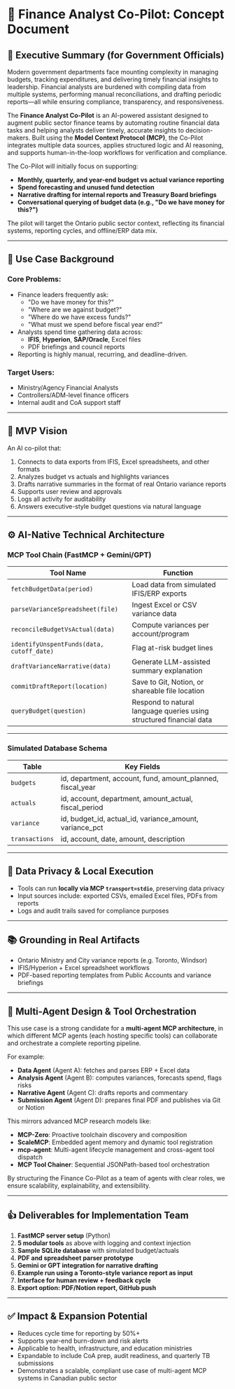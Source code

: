 # 📘 Finance Analyst Co-Pilot: Concept Document

## 🔸 Executive Summary (for Government Officials)

Modern government departments face mounting complexity in managing budgets, tracking expenditures, and delivering timely financial insights to leadership. Financial analysts are burdened with compiling data from multiple systems, performing manual reconciliations, and drafting periodic reports—all while ensuring compliance, transparency, and responsiveness.

The **Finance Analyst Co-Pilot** is an AI-powered assistant designed to augment public sector finance teams by automating routine financial data tasks and helping analysts deliver timely, accurate insights to decision-makers. Built using the **Model Context Protocol (MCP)**, the Co-Pilot integrates multiple data sources, applies structured logic and AI reasoning, and supports human-in-the-loop workflows for verification and compliance.

The Co-Pilot will initially focus on supporting:
- **Monthly, quarterly, and year-end budget vs actual variance reporting**
- **Spend forecasting and unused fund detection**
- **Narrative drafting for internal reports and Treasury Board briefings**
- **Conversational querying of budget data (e.g., "Do we have money for this?")**

The pilot will target the Ontario public sector context, reflecting its financial systems, reporting cycles, and offline/ERP data mix.

---

## 🏧 Use Case Background

### Core Problems:
- Finance leaders frequently ask: 
  - "Do we have money for this?"
  - "Where are we against budget?"
  - "Where do we have excess funds?"
  - "What must we spend before fiscal year end?"
- Analysts spend time gathering data across:
  - **IFIS**, **Hyperion**, **SAP/Oracle**, Excel files
  - PDF briefings and council reports
- Reporting is highly manual, recurring, and deadline-driven.

### Target Users:
- Ministry/Agency Financial Analysts
- Controllers/ADM-level finance officers
- Internal audit and CoA support staff

---

## 🧐 MVP Vision

An AI co-pilot that:
1. Connects to data exports from IFIS, Excel spreadsheets, and other formats
2. Analyzes budget vs actuals and highlights variances
3. Drafts narrative summaries in the format of real Ontario variance reports
4. Supports user review and approvals
5. Logs all activity for auditability
6. Answers executive-style budget questions via natural language

---

## ⚙️ AI-Native Technical Architecture

### MCP Tool Chain (FastMCP + Gemini/GPT)

| Tool Name | Function |
|-----------|----------|
| `fetchBudgetData(period)` | Load data from simulated IFIS/ERP exports |
| `parseVarianceSpreadsheet(file)` | Ingest Excel or CSV variance data |
| `reconcileBudgetVsActual(data)` | Compute variances per account/program |
| `identifyUnspentFunds(data, cutoff_date)` | Flag at-risk budget lines |
| `draftVarianceNarrative(data)` | Generate LLM-assisted summary explanation |
| `commitDraftReport(location)` | Save to Git, Notion, or shareable file location |
| `queryBudget(question)` | Respond to natural language queries using structured financial data |

---

### Simulated Database Schema

| Table | Key Fields |
|-------|------------|
| `budgets` | id, department, account, fund, amount_planned, fiscal_year |
| `actuals` | id, account, department, amount_actual, fiscal_period |
| `variance` | id, budget_id, actual_id, variance_amount, variance_pct |
| `transactions` | id, account, date, amount, description |

---

## 🔐 Data Privacy & Local Execution
- Tools can run **locally via MCP `transport=stdio`**, preserving data privacy
- Input sources include: exported CSVs, emailed Excel files, PDFs from reports
- Logs and audit trails saved for compliance purposes

---

## 📚 Grounding in Real Artifacts
- Ontario Ministry and City variance reports (e.g. Toronto, Windsor)
- IFIS/Hyperion + Excel spreadsheet workflows
- PDF-based reporting templates from Public Accounts and variance briefings

---

## 📌 Multi-Agent Design & Tool Orchestration
This use case is a strong candidate for a **multi-agent MCP architecture**, in which different MCP agents (each hosting specific tools) can collaborate and orchestrate a complete reporting pipeline.

For example:
- **Data Agent** (Agent A): fetches and parses ERP + Excel data
- **Analysis Agent** (Agent B): computes variances, forecasts spend, flags risks
- **Narrative Agent** (Agent C): drafts reports and commentary
- **Submission Agent** (Agent D): prepares final PDF and publishes via Git or Notion

This mirrors advanced MCP research models like:
- **MCP-Zero**: Proactive toolchain discovery and composition
- **ScaleMCP**: Embedded agent memory and dynamic tool registration
- **mcp-agent**: Multi-agent lifecycle management and cross-agent tool dispatch
- **MCP Tool Chainer**: Sequential JSONPath-based tool orchestration

By structuring the Finance Co-Pilot as a team of agents with clear roles, we ensure scalability, explainability, and extensibility.

---

## 👍 Deliverables for Implementation Team

1. **FastMCP server setup** (Python)
2. **5 modular tools** as above with logging and context injection
3. **Sample SQLite database** with simulated budget/actuals
4. **PDF and spreadsheet parser prototype**
5. **Gemini or GPT integration for narrative drafting**
6. **Example run using a Toronto-style variance report as input**
7. **Interface for human review + feedback cycle**
8. **Export option: PDF/Notion report, GitHub push**

---

## ✅ Impact & Expansion Potential
- Reduces cycle time for reporting by 50%+
- Supports year-end burn-down and risk alerts
- Applicable to health, infrastructure, and education ministries
- Expandable to include CoA prep, audit readiness, and quarterly TB submissions
- Demonstrates a scalable, compliant use case of multi-agent MCP systems in Canadian public sector

